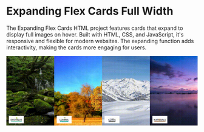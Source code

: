 # Expanding Flex Cards Full Width

The Expanding Flex Cards HTML project features cards that expand to display full images on hover. Built with HTML, CSS, and JavaScript, it's responsive and flexible for modern websites. The expanding function adds interactivity, making the cards more engaging for users.

![Logo](https://raw.githubusercontent.com/yasirahmedsidd/Expanding-Flex-Cards-Full-Width/main/screenshot/expanding%20flex%20cards.gif)
